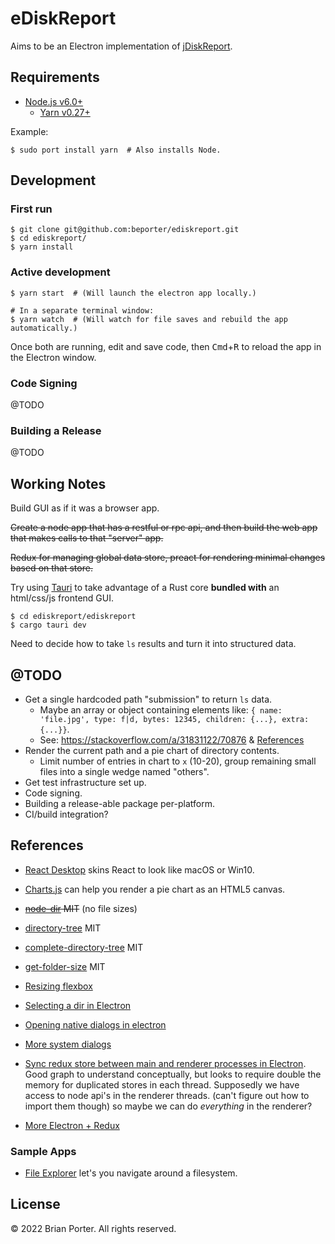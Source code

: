 # eDiskReport

Aims to be an Electron implementation of [jDiskReport](http://www.jgoodies.com/freeware/jdiskreport/).


## Requirements

* [Node.js v6.0+](https://nodejs.org/)
	* [Yarn v0.27+](https://yarnpkg.com/en/docs/install)


Example:

```shell
$ sudo port install yarn  # Also installs Node.
```


## Development

### First run

```shell
$ git clone git@github.com:beporter/ediskreport.git
$ cd ediskreport/
$ yarn install
```

### Active development

```shell
$ yarn start  # (Will launch the electron app locally.)

# In a separate terminal window:
$ yarn watch  # (Will watch for file saves and rebuild the app automatically.)
```

Once both are running, edit and save code, then <kbd>Cmd</kbd>+<kbd>R</kbd> to reload the app in the Electron window.


### Code Signing

@TODO


### Building a Release

@TODO


## Working Notes

Build GUI as if it was a browser app.

~~Create a node app that has a restful or rpc api, and then build the web app that makes calls to that "server" app.~~

~~Redux for managing global data store, preact for rendering minimal changes based on that store.~~

Try using [Tauri](https://tauri.app/v1/guides/development/development-cycle) to take advantage of a Rust core **bundled with** an html/css/js frontend GUI.

```
$ cd ediskreport/ediskreport
$ cargo tauri dev
```

Need to decide how to take `ls` results and turn it into structured data.


## @TODO

* Get a single hardcoded path "submission" to return `ls` data.
    * Maybe an array or object containing elements like: `{ name: 'file.jpg', type: f|d, bytes: 12345, children: {...}, extra: {...}}`.
    * See: https://stackoverflow.com/a/31831122/70876 & [References](#References)
* Render the current path and a pie chart of directory contents.
    * Limit number of entries in chart to `x` (10-20), group remaining small files into a single wedge named "others".
* Get test infrastructure set up.
* Code signing.
* Building a release-able package per-platform.
* CI/build integration?


## References

* [React Desktop](http://reactdesktop.js.org/demo/) skins React to look like macOS or Win10.
* [Charts.js](http://www.chartjs.org/samples/latest/charts/pie.html) can help you render a pie chart as an HTML5 canvas.
* ~~[node-dir](https://www.npmjs.com/package/node-dir) MIT~~ (no file sizes)
* [directory-tree](https://www.npmjs.com/package/directory-tree) MIT
* [complete-directory-tree](https://www.npmjs.com/package/complete-directory-tree) MIT
* [get-folder-size](https://www.npmjs.com/package/get-folder-size) MIT

* [Resizing flexbox](https://gist.github.com/randompast/e3d2fc4319a35858918f)
* [Selecting a dir in Electron](https://jaketrent.com/post/select-directory-in-electron/)
* [Opening native dialogs in electron](http://mylifeforthecode.com/getting-started-with-standard-dialogs-in-electron/)
* [More system dialogs](https://www.tutorialspoint.com/electron/electron_system_dialogs.htm)

* [Sync redux store between main and renderer processes in Electron](https://github.com/hardchor/electron-redux). Good graph to understand conceptually, but looks to require double the memory for duplicated stores in each thread. Supposedly we have access to node api's in the renderer threads. (can't figure out how to import them though) so maybe we can do _everything_ in the renderer?
* [More Electron + Redux](https://github.com/Shishamou/redux-electron)


### Sample Apps

* [File Explorer](https://github.com/hokein/electron-sample-apps/tree/master/file-explorer) let's you navigate around a filesystem.


## License

&copy; 2022 Brian Porter. All rights reserved.
